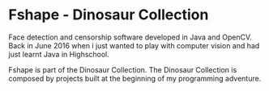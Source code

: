 # Fshape - Dinosaur Collection
Face detection and censorship software developed in Java and OpenCV.
Back in June 2016 when i just wanted to play with computer vision and had just learnt Java in Highschool.


Fshape is part of the Dinosaur Collection. 
The Dinosaur Collection is composed by projects built at the beginning of my programming adventure.


